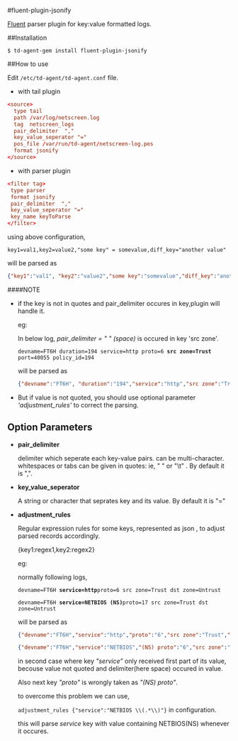 #fluent-plugin-jsonify

[Fluent](http://www.fluentd.org/) parser plugin for key:value formatted logs.


##Installation

```shell
$ td-agent-gem install fluent-plugin-jsonify
```

##How to use

Edit `/etc/td-agent/td-agent.conf` file.

* with tail plugin
```conf
<source>
  type tail
  path /var/log/netscreen.log
  tag  netscreen_logs 
  pair_delimiter  ","
  key_value_seperator "="
  pos_file /var/run/td-agent/netscreen-log.pos
  format jsonify
</source>
```
* with parser plugin
```conf
<filter tag>
 type parser
 format jsonify
 pair_delimiter  ","
 key_value_seperator "="
 key_name keyToParse
</filter>
```
using above configuration,
```
key1=val1,key2=value2,"some key" = somevalue,diff_key="another value"
```
will be parsed as

```json
{"key1":"val1", "key2":"value2","some key":"somevalue","diff_key":"another value"}
```

####NOTE
* if the key is not in quotes and pair_delimiter occures in key,plugin will handle it.
  
  eg:
  
  In below log, *pair_delimiter = " "  (space)*  is occured in key 'src zone'. 
    
  `devname=FT6H duration=194 service=http proto=6 `**`src zone=Trust`**` port=40055 policy_id=194`
  
  will be parsed as 
  ```json
  {"devname":"FT6H", "duration":"194","service":"http","src zone":"Trust","policy_id":"194"}
  ```
* But if value is not quoted, you should use optional parameter *'adjustment_rules'* to correct the parsing.

## Option Parameters

- **pair_delimiter**
    
    delimiter which seperate each key-value pairs. can be multi-character.
    whitespaces or tabs can be given in quotes: ie, " " or "\t" .
    By default it is ",".     

- **key_value_seperator**

    A string or character that seprates key and its value.
    By default it is "="
- **adjustment_rules**

    Regular expression rules for some keys, represented as json , to adjust parsed records accordingly.
    
    {key1:regex1,key2:regex2}
    
   eg:
   
   normally following logs,
   
  `devname=FT6H `**`service=http`**`proto=6 src zone=Trust dst zone=Untrust`
  
  `devname=FT6H `**`service=NETBIOS (NS)`**`proto=17 src zone=Trust dst zone=Untrust`
  
   will be parsed as 
   
   ```json
   {"devname":"FT6H","service":"http","proto":"6","src zone":"Trust","dst zone":"Untrust"}
   
   {"devname":"FT6H","service":"NETBIOS","(NS) proto":"6","src zone":"Trust","dst zone":"Untrust"}
   ```   
   in second case where key *"service"* only received first part of its value, becouse value not quoted and delimiter(here space) occured in value. 
   
   Also next key *"proto"* is wrongly taken as *"(NS) proto"*.
   
   to overcome this problem we can use,
   
   `adjustment_rules {"service":"NETBIOS \\(.*\\)"}` in configuration.
   
   this will parse *service* key with value containing NETBIOS(NS) whenever it occures.
